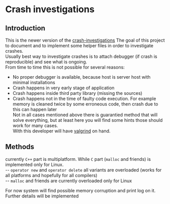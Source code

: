 # Crash investigations

## Introduction  
  
This is the newer version of the [crash-investigations](https://github.com/davitkalantaryan/crash-investigations)
The goal of this project to document and to implement some helper files in order to investigate crashes.  
Usually best way to investigate crashes is to attach debugger (if crash is reproducible) and see what is ongoing.  
From time to time this is not possible for several reasons:  
 - No proper debugger is available, because host is server host with minimal installations  
 - Crash happens in very early stage of application  
 - Crash happens inside third party library (missing the sources)  
 - Crash happens not in the time of faulty code execution. For example memory is cleaned twice by some erroneous code, then crash due to this can happen later  
Not in all cases mentioned above there is guarantied method that will solve everything, but at least here you will find some hints those should work for many cases.  
With this developer will have [valgrind](http://valgrind.org/docs/manual/quick-start.html) on hand.   
 
## Methods  
  currently `C++` part is multiplatform. While `C` part (`malloc` and friends) is implemented only for Linux.    
  -- `operator new` and `operator delete`   all variants are overloaded (works for all platforms and hopefully for all compilers)  
  -- `malloc` and friends are currently overloaded only for Linux  
  
For now system will find possible memory corruption and print log on it. Further details will be implemented
  
